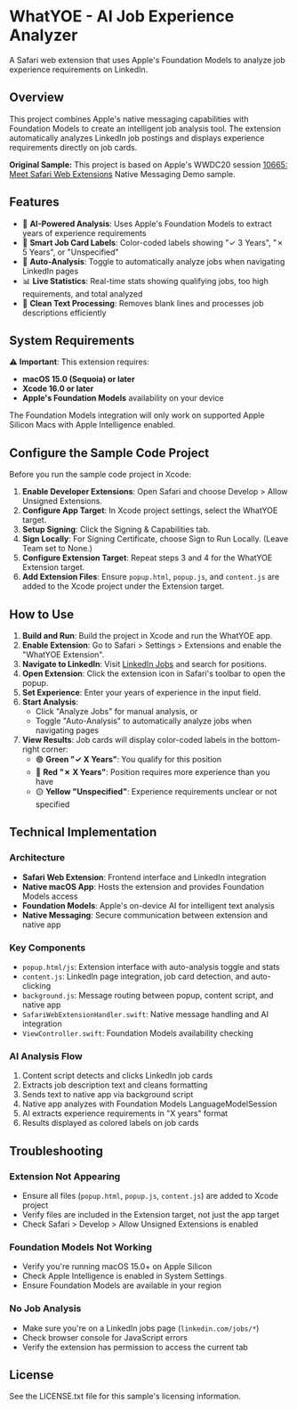# WhatYOE - AI Job Experience Analyzer

A Safari web extension that uses Apple's Foundation Models to analyze job experience requirements on LinkedIn.

## Overview

This project combines Apple's native messaging capabilities with Foundation Models to create an intelligent job analysis tool. The extension automatically analyzes LinkedIn job postings and displays experience requirements directly on job cards.

**Original Sample:** This project is based on Apple's WWDC20 session [10665: Meet Safari Web Extensions](https://developer.apple.com/videos/play/wwdc2020/10665/) Native Messaging Demo sample.

## Features

- 🤖 **AI-Powered Analysis**: Uses Apple's Foundation Models to extract years of experience requirements
- 🎯 **Smart Job Card Labels**: Color-coded labels showing "✓ 3 Years", "✗ 5 Years", or "Unspecified"
- 🔄 **Auto-Analysis**: Toggle to automatically analyze jobs when navigating LinkedIn pages
- 📊 **Live Statistics**: Real-time stats showing qualifying jobs, too high requirements, and total analyzed
- 🧹 **Clean Text Processing**: Removes blank lines and processes job descriptions efficiently

## System Requirements

⚠️ **Important**: This extension requires:
- **macOS 15.0 (Sequoia) or later**
- **Xcode 16.0 or later**
- **Apple's Foundation Models** availability on your device

The Foundation Models integration will only work on supported Apple Silicon Macs with Apple Intelligence enabled.

## Configure the Sample Code Project

Before you run the sample code project in Xcode:

1. **Enable Developer Extensions**: Open Safari and choose Develop > Allow Unsigned Extensions.
2. **Configure App Target**: In Xcode project settings, select the WhatYOE target.
3. **Setup Signing**: Click the Signing & Capabilities tab.
4. **Sign Locally**: For Signing Certificate, choose Sign to Run Locally. (Leave Team set to None.)
5. **Configure Extension Target**: Repeat steps 3 and 4 for the WhatYOE Extension target.
6. **Add Extension Files**: Ensure `popup.html`, `popup.js`, and `content.js` are added to the Xcode project under the Extension target.

## How to Use

1. **Build and Run**: Build the project in Xcode and run the WhatYOE app.
2. **Enable Extension**: Go to Safari > Settings > Extensions and enable the "WhatYOE Extension".
3. **Navigate to LinkedIn**: Visit [LinkedIn Jobs](https://www.linkedin.com/jobs/) and search for positions.
4. **Open Extension**: Click the extension icon in Safari's toolbar to open the popup.
5. **Set Experience**: Enter your years of experience in the input field.
6. **Start Analysis**: 
   - Click "Analyze Jobs" for manual analysis, or
   - Toggle "Auto-Analysis" to automatically analyze jobs when navigating pages
7. **View Results**: Job cards will display color-coded labels in the bottom-right corner:
   - 🟢 **Green "✓ X Years"**: You qualify for this position
   - 🔴 **Red "✗ X Years"**: Position requires more experience than you have
   - 🟡 **Yellow "Unspecified"**: Experience requirements unclear or not specified

## Technical Implementation

### Architecture
- **Safari Web Extension**: Frontend interface and LinkedIn integration
- **Native macOS App**: Hosts the extension and provides Foundation Models access
- **Foundation Models**: Apple's on-device AI for intelligent text analysis
- **Native Messaging**: Secure communication between extension and native app

### Key Components
- `popup.html/js`: Extension interface with auto-analysis toggle and stats
- `content.js`: LinkedIn page integration, job card detection, and auto-clicking
- `background.js`: Message routing between popup, content script, and native app
- `SafariWebExtensionHandler.swift`: Native message handling and AI integration
- `ViewController.swift`: Foundation Models availability checking

### AI Analysis Flow
1. Content script detects and clicks LinkedIn job cards
2. Extracts job description text and cleans formatting
3. Sends text to native app via background script
4. Native app analyzes with Foundation Models LanguageModelSession
5. AI extracts experience requirements in "X years" format
6. Results displayed as colored labels on job cards

## Troubleshooting

### Extension Not Appearing
- Ensure all files (`popup.html`, `popup.js`, `content.js`) are added to Xcode project
- Verify files are included in the Extension target, not just the app target
- Check Safari > Develop > Allow Unsigned Extensions is enabled

### Foundation Models Not Working
- Verify you're running macOS 15.0+ on Apple Silicon
- Check Apple Intelligence is enabled in System Settings
- Ensure Foundation Models are available in your region

### No Job Analysis
- Make sure you're on a LinkedIn jobs page (`linkedin.com/jobs/*`)
- Check browser console for JavaScript errors
- Verify the extension has permission to access the current tab

## License

See the LICENSE.txt file for this sample's licensing information.

